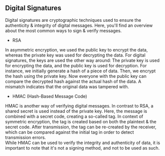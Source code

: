 ## Digital Signatures

Digital signatures are cryptographic techniques used to ensure the authenticity & integrity of digital messages.
Here, you'll find an overview about the most common ways to sign & verify messages.

- RSA

In asymmetric encryption, we used the public key to encrypt the data, whereas the private key was used for decrypting the data.
For digital signatures, the keys are used the other way around: The private key is used for encrypting the data, and the public key is used for decryption.
For instance, we initially generate a hash of a piece of data. Then, we encrypt the hash using the private key.
Now everyone with the public key can compare the decrypted hash against the actual hash of the data. A mismatch indicates that the original data was tampered with.

- HMAC (Hash-Based Message Code)

HMAC is another way of verifying digital messages.
In contrast to RSA, a shared secret is used instead of the private key. Here, the message is combined with a secret code, creating a so-called tag.
In context of symmetric encryption, the tag is created based on both the plaintext & the secret code. After transmission, the tag can be re-created by the receiver, which can be compared against the initial tag in order to detect transmission errors.\
While HMAC can be used to verify the integrity and authenticity of data, it is important to note that it's not a signing method, and not to be used as such.
